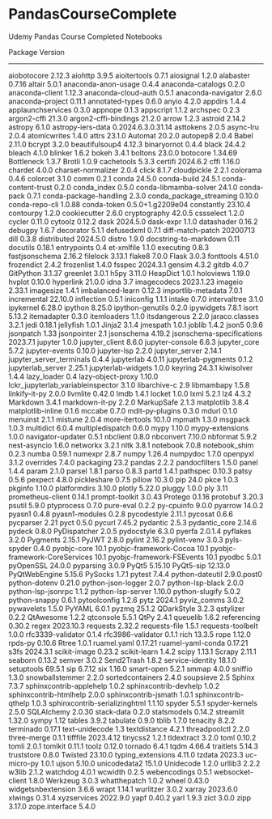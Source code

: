 # PandasCourseComplete
Udemy Pandas Course Completed Notebooks


Package                           Version
--------------------------------- ------------------
aiobotocore                       2.12.3
aiohttp                           3.9.5
aioitertools                      0.7.1
aiosignal                         1.2.0
alabaster                         0.7.16
altair                            5.0.1
anaconda-anon-usage               0.4.4
anaconda-catalogs                 0.2.0
anaconda-client                   1.12.3
anaconda-cloud-auth               0.5.1
anaconda-navigator                2.6.0
anaconda-project                  0.11.1
annotated-types                   0.6.0
anyio                             4.2.0
appdirs                           1.4.4
applaunchservices                 0.3.0
appnope                           0.1.3
appscript                         1.1.2
archspec                          0.2.3
argon2-cffi                       21.3.0
argon2-cffi-bindings              21.2.0
arrow                             1.2.3
astroid                           2.14.2
astropy                           6.1.0
astropy-iers-data                 0.2024.6.3.0.31.14
asttokens                         2.0.5
async-lru                         2.0.4
atomicwrites                      1.4.0
attrs                             23.1.0
Automat                           20.2.0
autopep8                          2.0.4
Babel                             2.11.0
bcrypt                            3.2.0
beautifulsoup4                    4.12.3
binaryornot                       0.4.4
black                             24.4.2
bleach                            4.1.0
blinker                           1.6.2
bokeh                             3.4.1
boltons                           23.0.0
botocore                          1.34.69
Bottleneck                        1.3.7
Brotli                            1.0.9
cachetools                        5.3.3
certifi                           2024.6.2
cffi                              1.16.0
chardet                           4.0.0
charset-normalizer                2.0.4
click                             8.1.7
cloudpickle                       2.2.1
colorama                          0.4.6
colorcet                          3.1.0
comm                              0.2.1
conda                             24.5.0
conda-build                       24.5.1
conda-content-trust               0.2.0
conda_index                       0.5.0
conda-libmamba-solver             24.1.0
conda-pack                        0.7.1
conda-package-handling            2.3.0
conda_package_streaming           0.10.0
conda-repo-cli                    1.0.88
conda-token                       0.5.0+1.g2209e04
constantly                        23.10.4
contourpy                         1.2.0
cookiecutter                      2.6.0
cryptography                      42.0.5
cssselect                         1.2.0
cycler                            0.11.0
cytoolz                           0.12.2
dask                              2024.5.0
dask-expr                         1.1.0
datashader                        0.16.2
debugpy                           1.6.7
decorator                         5.1.1
defusedxml                        0.7.1
diff-match-patch                  20200713
dill                              0.3.8
distributed                       2024.5.0
distro                            1.9.0
docstring-to-markdown             0.11
docutils                          0.18.1
entrypoints                       0.4
et-xmlfile                        1.1.0
executing                         0.8.3
fastjsonschema                    2.16.2
filelock                          3.13.1
flake8                            7.0.0
Flask                             3.0.3
fonttools                         4.51.0
frozendict                        2.4.2
frozenlist                        1.4.0
fsspec                            2024.3.1
gensim                            4.3.2
gitdb                             4.0.7
GitPython                         3.1.37
greenlet                          3.0.1
h5py                              3.11.0
HeapDict                          1.0.1
holoviews                         1.19.0
hvplot                            0.10.0
hyperlink                         21.0.0
idna                              3.7
imagecodecs                       2023.1.23
imageio                           2.33.1
imagesize                         1.4.1
imbalanced-learn                  0.12.3
importlib-metadata                7.0.1
incremental                       22.10.0
inflection                        0.5.1
iniconfig                         1.1.1
intake                            0.7.0
intervaltree                      3.1.0
ipykernel                         6.28.0
ipython                           8.25.0
ipython-genutils                  0.2.0
ipywidgets                        7.8.1
isort                             5.13.2
itemadapter                       0.3.0
itemloaders                       1.1.0
itsdangerous                      2.2.0
jaraco.classes                    3.2.1
jedi                              0.18.1
jellyfish                         1.0.1
Jinja2                            3.1.4
jmespath                          1.0.1
joblib                            1.4.2
json5                             0.9.6
jsonpatch                         1.33
jsonpointer                       2.1
jsonschema                        4.19.2
jsonschema-specifications         2023.7.1
jupyter                           1.0.0
jupyter_client                    8.6.0
jupyter-console                   6.6.3
jupyter_core                      5.7.2
jupyter-events                    0.10.0
jupyter-lsp                       2.2.0
jupyter_server                    2.14.1
jupyter_server_terminals          0.4.4
jupyterlab                        4.0.11
jupyterlab-pygments               0.1.2
jupyterlab_server                 2.25.1
jupyterlab-widgets                1.0.0
keyring                           24.3.1
kiwisolver                        1.4.4
lazy_loader                       0.4
lazy-object-proxy                 1.10.0
lckr_jupyterlab_variableinspector 3.1.0
libarchive-c                      2.9
libmambapy                        1.5.8
linkify-it-py                     2.0.0
llvmlite                          0.42.0
lmdb                              1.4.1
locket                            1.0.0
lxml                              5.2.1
lz4                               4.3.2
Markdown                          3.4.1
markdown-it-py                    2.2.0
MarkupSafe                        2.1.3
matplotlib                        3.8.4
matplotlib-inline                 0.1.6
mccabe                            0.7.0
mdit-py-plugins                   0.3.0
mdurl                             0.1.0
menuinst                          2.1.1
mistune                           2.0.4
more-itertools                    10.1.0
mpmath                            1.3.0
msgpack                           1.0.3
multidict                         6.0.4
multipledispatch                  0.6.0
mypy                              1.10.0
mypy-extensions                   1.0.0
navigator-updater                 0.5.1
nbclient                          0.8.0
nbconvert                         7.10.0
nbformat                          5.9.2
nest-asyncio                      1.6.0
networkx                          3.2.1
nltk                              3.8.1
notebook                          7.0.8
notebook_shim                     0.2.3
numba                             0.59.1
numexpr                           2.8.7
numpy                             1.26.4
numpydoc                          1.7.0
openpyxl                          3.1.2
overrides                         7.4.0
packaging                         23.2
pandas                            2.2.2
pandocfilters                     1.5.0
panel                             1.4.4
param                             2.1.0
parsel                            1.8.1
parso                             0.8.3
partd                             1.4.1
pathspec                          0.10.3
patsy                             0.5.6
pexpect                           4.8.0
pickleshare                       0.7.5
pillow                            10.3.0
pip                               24.0
pkce                              1.0.3
pkginfo                           1.10.0
platformdirs                      3.10.0
plotly                            5.22.0
pluggy                            1.0.0
ply                               3.11
prometheus-client                 0.14.1
prompt-toolkit                    3.0.43
Protego                           0.1.16
protobuf                          3.20.3
psutil                            5.9.0
ptyprocess                        0.7.0
pure-eval                         0.2.2
py-cpuinfo                        9.0.0
pyarrow                           14.0.2
pyasn1                            0.4.8
pyasn1-modules                    0.2.8
pycodestyle                       2.11.1
pycosat                           0.6.6
pycparser                         2.21
pyct                              0.5.0
pycurl                            7.45.2
pydantic                          2.5.3
pydantic_core                     2.14.6
pydeck                            0.8.0
PyDispatcher                      2.0.5
pydocstyle                        6.3.0
pyerfa                            2.0.1.4
pyflakes                          3.2.0
Pygments                          2.15.1
PyJWT                             2.8.0
pylint                            2.16.2
pylint-venv                       3.0.3
pyls-spyder                       0.4.0
pyobjc-core                       10.1
pyobjc-framework-Cocoa            10.1
pyobjc-framework-CoreServices     10.1
pyobjc-framework-FSEvents         10.1
pyodbc                            5.0.1
pyOpenSSL                         24.0.0
pyparsing                         3.0.9
PyQt5                             5.15.10
PyQt5-sip                         12.13.0
PyQtWebEngine                     5.15.6
PySocks                           1.7.1
pytest                            7.4.4
python-dateutil                   2.9.0.post0
python-dotenv                     0.21.0
python-json-logger                2.0.7
python-lsp-black                  2.0.0
python-lsp-jsonrpc                1.1.2
python-lsp-server                 1.10.0
python-slugify                    5.0.2
python-snappy                     0.6.1
pytoolconfig                      1.2.6
pytz                              2024.1
pyviz_comms                       3.0.2
pywavelets                        1.5.0
PyYAML                            6.0.1
pyzmq                             25.1.2
QDarkStyle                        3.2.3
qstylizer                         0.2.2
QtAwesome                         1.2.2
qtconsole                         5.5.1
QtPy                              2.4.1
queuelib                          1.6.2
referencing                       0.30.2
regex                             2023.10.3
requests                          2.32.2
requests-file                     1.5.1
requests-toolbelt                 1.0.0
rfc3339-validator                 0.1.4
rfc3986-validator                 0.1.1
rich                              13.3.5
rope                              1.12.0
rpds-py                           0.10.6
Rtree                             1.0.1
ruamel.yaml                       0.17.21
ruamel-yaml-conda                 0.17.21
s3fs                              2024.3.1
scikit-image                      0.23.2
scikit-learn                      1.4.2
scipy                             1.13.1
Scrapy                            2.11.1
seaborn                           0.13.2
semver                            3.0.2
Send2Trash                        1.8.2
service-identity                  18.1.0
setuptools                        69.5.1
sip                               6.7.12
six                               1.16.0
smart-open                        5.2.1
smmap                             4.0.0
sniffio                           1.3.0
snowballstemmer                   2.2.0
sortedcontainers                  2.4.0
soupsieve                         2.5
Sphinx                            7.3.7
sphinxcontrib-applehelp           1.0.2
sphinxcontrib-devhelp             1.0.2
sphinxcontrib-htmlhelp            2.0.0
sphinxcontrib-jsmath              1.0.1
sphinxcontrib-qthelp              1.0.3
sphinxcontrib-serializinghtml     1.1.10
spyder                            5.5.1
spyder-kernels                    2.5.0
SQLAlchemy                        2.0.30
stack-data                        0.2.0
statsmodels                       0.14.2
streamlit                         1.32.0
sympy                             1.12
tables                            3.9.2
tabulate                          0.9.0
tblib                             1.7.0
tenacity                          8.2.2
terminado                         0.17.1
text-unidecode                    1.3
textdistance                      4.2.1
threadpoolctl                     2.2.0
three-merge                       0.1.1
tifffile                          2023.4.12
tinycss2                          1.2.1
tldextract                        3.2.0
toml                              0.10.2
tomli                             2.0.1
tomlkit                           0.11.1
toolz                             0.12.0
tornado                           6.4.1
tqdm                              4.66.4
traitlets                         5.14.3
truststore                        0.8.0
Twisted                           23.10.0
typing_extensions                 4.11.0
tzdata                            2023.3
uc-micro-py                       1.0.1
ujson                             5.10.0
unicodedata2                      15.1.0
Unidecode                         1.2.0
urllib3                           2.2.2
w3lib                             2.1.2
watchdog                          4.0.1
wcwidth                           0.2.5
webencodings                      0.5.1
websocket-client                  1.8.0
Werkzeug                          3.0.3
whatthepatch                      1.0.2
wheel                             0.43.0
widgetsnbextension                3.6.6
wrapt                             1.14.1
wurlitzer                         3.0.2
xarray                            2023.6.0
xlwings                           0.31.4
xyzservices                       2022.9.0
yapf                              0.40.2
yarl                              1.9.3
zict                              3.0.0
zipp                              3.17.0
zope.interface                    5.4.0
